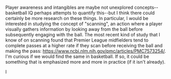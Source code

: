 

Player awareness and intangibles are maybe not unexplored concepts--basketball IQ perhaps attempts to quantify this--but I think there could certainly be more research on these things. In particular, I would be interested in studying the concept of "scanning", an action where a player visually gathers information by looking away from the ball before subsequently engaging with the ball. The most recent kind of study that I know of on scanning found that Premier League midfielders tend to complete passes at a higher rate if they scan before receiving the ball and making the pass:  https://www.ncbi.nlm.nih.gov/pmc/articles/PMC7573254/. I'm curious if we would find the same in basketball. If so, it could be something that is emphasized more and more in practice (if it isn't already).

I 

